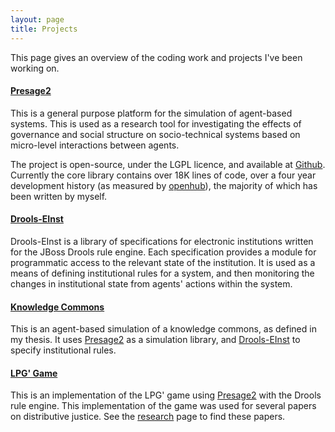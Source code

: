 ```yaml
---
layout: page
title: Projects
---
```


This page gives an overview of the coding work and projects I've been working on.

#### [Presage2]

This is a general purpose platform for the simulation of agent-based systems. This is used as a research tool for investigating the effects of governance and social structure on socio-technical systems based on micro-level interactions between agents.

The project is open-source, under the LGPL licence, and available at [Github](https://github.com/Presage/Presage2). Currently the core library contains over 18K lines of code, over a four year development history (as measured by [openhub](https://www.openhub.net/p/presage2)), the majority of which has been written by myself.

#### [Drools-EInst]

Drools-EInst is a library of specifications for electronic institutions written for the JBoss Drools rule engine. Each specification provides a module for programmatic access to the relevant state of the institution. It is used as a means of defining institutional rules for a system, and then monitoring the changes in institutional state from agents' actions within the system.

#### [Knowledge Commons]

This is an agent-based simulation of a knowledge commons, as defined in my thesis. It uses [Presage2] as a simulation library, and [Drools-EInst] to specify institutional rules.

#### [LPG' Game]

This is an implementation of the LPG' game using [Presage2] with the Drools rule engine. This implementation of the game was used for several papers on distributive justice. See the [research](/research) page to find these papers.

 [Presage2]: http://www.presage2.info/
 [Drools-EInst]: https://github.com/sammacbeth/electronic-institutions
 [Knowledge Commons]: https://github.com/sammacbeth/KnowledgeCommons
 [LPG' Game]: https://github.com/sammacbeth/LPG--Game

